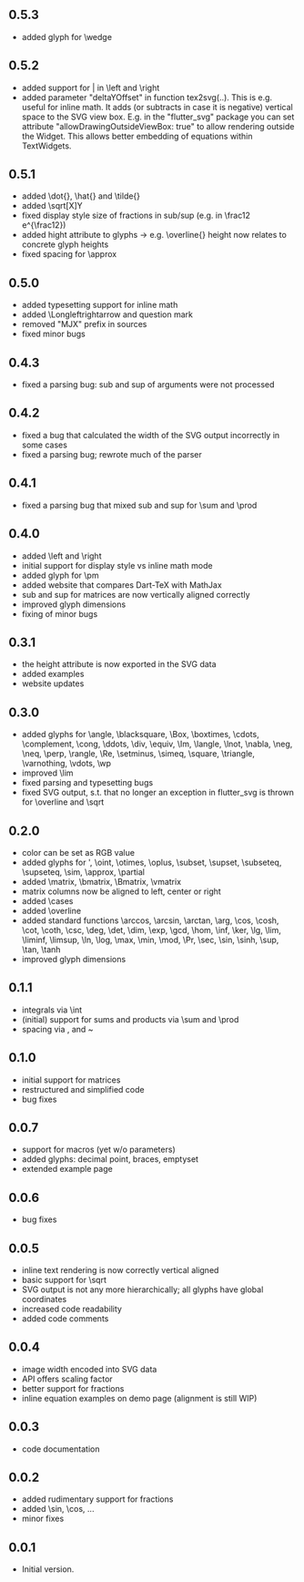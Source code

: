 ## 0.5.3

- added glyph for \wedge

## 0.5.2

- added support for | in \left and \right
- added parameter "deltaYOffset" in function tex2svg(..). This is e.g. useful for inline math. It adds (or subtracts in case it is negative) vertical space to the SVG view box. E.g. in the "flutter_svg" package you can set attribute "allowDrawingOutsideViewBox: true" to allow rendering outside the Widget. This allows better embedding of equations within TextWidgets.

## 0.5.1

- added \dot{}, \hat{} and \tilde{}
- added \sqrt[X]Y
- fixed display style size of fractions in sub/sup (e.g. in \frac12 e^{\frac12})
- added hight attribute to glyphs -> e.g. \overline{} height now relates to concrete glyph heights
- fixed spacing for \approx

## 0.5.0

- added typesetting support for inline math
- added \Longleftrightarrow and question mark
- removed "MJX" prefix in sources
- fixed minor bugs

## 0.4.3

- fixed a parsing bug: sub and sup of arguments were not processed

## 0.4.2

- fixed a bug that calculated the width of the SVG output incorrectly in some cases
- fixed a parsing bug; rewrote much of the parser

## 0.4.1

- fixed a parsing bug that mixed sub and sup for \sum and \prod

## 0.4.0

- added \left and \right
- initial support for display style vs inline math mode
- added glyph for \pm
- added website that compares Dart-TeX with MathJax
- sub and sup for matrices are now vertically aligned correctly
- improved glyph dimensions
- fixing of minor bugs

## 0.3.1

- the height attribute is now exported in the SVG data
- added examples
- website updates

## 0.3.0

- added glyphs for \angle, \blacksquare, \Box, \boxtimes, \cdots, \complement, \cong, \ddots, \div, \equiv, \Im, \langle, \lnot, \nabla, \neg, \neq, \perp, \rangle, \Re, \setminus, \simeq, \square, \triangle, \varnothing, \vdots, \wp
- improved \lim
- fixed parsing and typesetting bugs
- fixed SVG output, s.t. that no longer an exception in flutter_svg is thrown for \overline and \sqrt

## 0.2.0

- color can be set as RGB value
- added glyphs for ', \oint, \otimes, \oplus, \subset, \supset, \subseteq, \supseteq, \sim, \approx, \partial
- added \matrix, \bmatrix, \Bmatrix, \vmatrix
- matrix columns now be aligned to left, center or right
- added \cases
- added \overline
- added standard functions \arccos, \arcsin, \arctan, \arg, \cos, \cosh, \cot, \coth, \csc, \deg, \det, \dim, \exp, \gcd, \hom, \inf, \ker, \lg, \lim, \liminf, \limsup, \ln, \log, \max, \min, \mod, \Pr, \sec, \sin, \sinh, \sup, \tan, \tanh
- improved glyph dimensions

## 0.1.1

- integrals via \int
- (initial) support for sums and products via \sum and \prod
- spacing via \, and ~

## 0.1.0

- initial support for matrices
- restructured and simplified code
- bug fixes

## 0.0.7

- support for macros (yet w/o parameters)
- added glyphs: decimal point, braces, emptyset
- extended example page

## 0.0.6

- bug fixes

## 0.0.5

- inline text rendering is now correctly vertical aligned
- basic support for \sqrt
- SVG output is not any more hierarchically; all glyphs have global coordinates
- increased code readability
- added code comments

## 0.0.4

- image width encoded into SVG data
- API offers scaling factor
- better support for fractions
- inline equation examples on demo page (alignment is still WIP)

## 0.0.3

- code documentation

## 0.0.2

- added rudimentary support for fractions
- added \sin, \cos, ...
- minor fixes

## 0.0.1

- Initial version.
